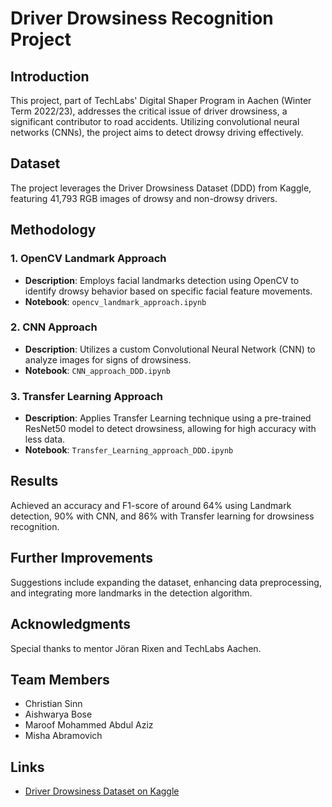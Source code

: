 # Driver Drowsiness Recognition Project

## Introduction
This project, part of TechLabs' Digital Shaper Program in Aachen (Winter Term 2022/23), addresses the critical issue of driver drowsiness, a significant contributor to road accidents. Utilizing convolutional neural networks (CNNs), the project aims to detect drowsy driving effectively.

## Dataset
The project leverages the Driver Drowsiness Dataset (DDD) from Kaggle, featuring 41,793 RGB images of drowsy and non-drowsy drivers.

## Methodology
### 1. OpenCV Landmark Approach
- **Description**: Employs facial landmarks detection using OpenCV to identify drowsy behavior based on specific facial feature movements.
- **Notebook**: `opencv_landmark_approach.ipynb`

### 2. CNN Approach
- **Description**: Utilizes a custom Convolutional Neural Network (CNN) to analyze images for signs of drowsiness.
- **Notebook**: `CNN_approach_DDD.ipynb`

### 3. Transfer Learning Approach
- **Description**: Applies Transfer Learning technique using a pre-trained ResNet50 model to detect drowsiness, allowing for high accuracy with less data.
- **Notebook**: `Transfer_Learning_approach_DDD.ipynb`

## Results
Achieved an accuracy and F1-score of around 64% using Landmark detection, 90% with CNN, and 86% with Transfer learning for drowsiness recognition.

## Further Improvements
Suggestions include expanding the dataset, enhancing data preprocessing, and integrating more landmarks in the detection algorithm.

## Acknowledgments
Special thanks to mentor Jöran Rixen and TechLabs Aachen. 

## Team Members
- Christian Sinn
- Aishwarya Bose
- Maroof Mohammed Abdul Aziz
- Misha Abramovich

## Links
- [Driver Drowsiness Dataset on Kaggle](https://www.kaggle.com/datasets/ismailnasri20/driver-drowsiness-dataset-ddd)

